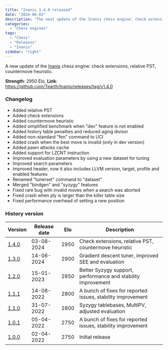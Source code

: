 ```yaml
---
title: "Inanis 1.4.0 released"
date: "2024-08-03"
description: "The next update of the Inanis chess engine: check extensions, relative PST, countermove heuristic."
categories:
  - "Chess engines"
tags:
  - "Chess"
  - "Releases"
  - "Inanis"
sidebar: "right"
---
```


A new update of the [Inanis](https://github.com/Tearth/Inanis) chess engine: check extensions, relative PST, countermove heuristic.

**Strength**: 2950 Elo, **Link**: https://github.com/Tearth/Inanis/releases/tag/v1.4.0

<!--more-->

### Changelog

 - Added relative PST
 - Added check extensions
 - Added countermove heuristic
 - Added simplified benchmark when "dev" feature is not enabled
 - Added history table penalties and reduced aging divisor
 - Added non-standard "fen" command to UCI
 - Added crash when the best move is invalid (only in dev version)
 - Added pawn attacks cache
 - Added support for LZCNT instruction
 - Improved evaluation parameters by using a new dataset for tuning
 - Improved search parameters
 - Improved header, now it also includes LLVM version, target, profile and enabled features
 - Renamed "tunerset" command to "dataset"
 - Merged "bindgen" and "syzygy" features
 - Fixed rare bug with invalid moves when a search was aborted
 - Fixed crash when ply is larger than the killer table size
 - Fixed performance overhead of setting a new position

### History version

| Version                                                       | Release date | Elo  | Description  |
|---------------------------------------------------------------|--------------|------|--------------|
| [1.4.0](https://github.com/Tearth/Inanis/releases/tag/v1.4.0) | 03-08-2024   | 2950 | Check extensions, relative PST, countermove heuristic |
| [1.3.0](https://github.com/Tearth/Inanis/releases/tag/v1.3.0) | 14-06-2024   | 2900 | Gradient descent tuner, improved SEE and evaluation |
| [1.2.0](https://github.com/Tearth/Inanis/releases/tag/v1.2.0) | 15-01-2023   | 2850 | Better Syzygy support, performance and stability improvement |
| [1.1.1](https://github.com/Tearth/Inanis/releases/tag/v1.1.1) | 14-08-2022   | 2800 | A bunch of fixes for reported issues, stability improvement |
| [1.1.0](https://github.com/Tearth/Inanis/releases/tag/v1.1.0) | 31-07-2022   | 2800 | Syzygy tablebases, MultiPV, adjusted evaluation |
| [1.0.1](https://github.com/Tearth/Inanis/releases/tag/v1.0.1) | 05-04-2022   | 2750 | A bunch of fixes for reported issues, stability improvement |
| [1.0.0](https://github.com/Tearth/Inanis/releases/tag/v1.0.0) | 02-04-2022   | 2750 | Initial release |